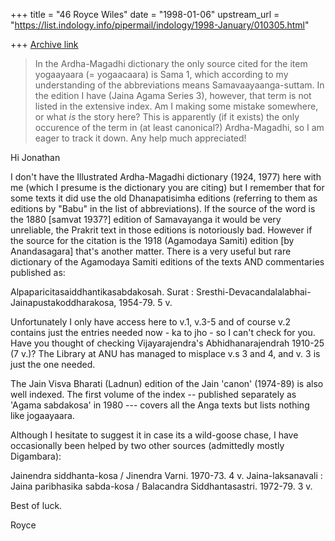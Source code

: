 +++
title = "46 Royce Wiles"
date = "1998-01-06"
upstream_url = "https://list.indology.info/pipermail/indology/1998-January/010305.html"

+++
[Archive link](https://list.indology.info/pipermail/indology/1998-January/010305.html)

>In the Ardha-Magadhi dictionary the only source cited for the item
>yogaayaara (= yogaacaara) is Sama 1, which according to my understanding of
>the abbreviations means Samavaayaanga-suttam. In the edition I have (Jaina
>Agama Series 3), however, that term is not listed in the extensive index.
>Am I making some mistake somewhere, or what *is* the story here?  This is
>apparently (if it exists) the only occurence of the term in (at least
>canonical?) Ardha-Magadhi, so I am eager to track it down. Any help much
>appreciated!

Hi Jonathan

I don't have the Illustrated Ardha-Magadhi dictionary (1924, 1977) here
with me (which I presume is the dictionary you are citing) but I remember
that for some texts it did use the old Dhanapatisimha editions (referring
to them as editions by "Babu" in the list of abbreviations). If the source
of the word is the 1880 [samvat 1937?] edition of Samavayanga it would be
very unreliable, the Prakrit text in those editions is notoriously bad.
However if the source for the citation is the 1918 (Agamodaya Samiti)
edition [by Anandasagara] that's another matter. There is a very useful but
rare dictionary of the Agamodaya Samiti editions of the texts AND
commentaries published as:

Alpaparicitasaiddhantikasabdakosah.
Surat : Sresthi-Devacandalalabhai-Jainapustakoddharakosa, 1954-79. 5 v.

Unfortunately I only have access here to v.1, v.3-5 and of course v.2
contains just the entries needed now - ka to jho - so I can't check for
you. Have you thought of checking Vijayarajendra's Abhidhanarajendrah
1910-25 (7 v.)? The Library at ANU has managed to misplace v.s 3 and 4, and
v. 3 is just the one needed.

The Jain Visva Bharati (Ladnun) edition of the Jain 'canon' (1974-89) is
also well indexed. The first volume of the index -- published separately as
'Agama sabdakosa' in 1980  --- covers all the Anga texts but lists nothing
like jogaayaara.

Although I hesitate to suggest it in case its a wild-goose chase, I have
occasionally been helped by two other sources (admittedly mostly
Digambara):

Jainendra siddhanta-kosa / Jinendra Varni. 1970-73. 4 v.
Jaina-laksanavali : Jaina paribhasika sabda-kosa / Balacandra
Siddhantasastri. 1972-79. 3 v.

Best of luck.

Royce



